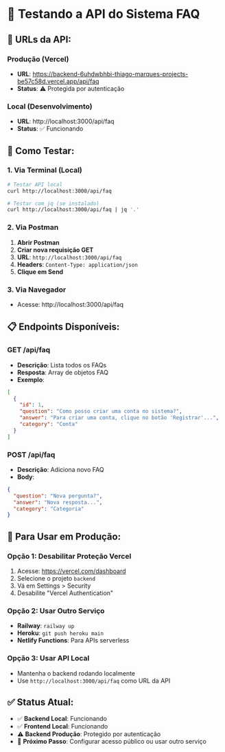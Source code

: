 # 🧪 Testando a API do Sistema FAQ

## 🔗 **URLs da API:**

### **Produção (Vercel)**
- **URL**: https://backend-6uhdwbhbi-thiago-marques-projects-be57c58d.vercel.app/api/faq
- **Status**: ⚠️ Protegida por autenticação

### **Local (Desenvolvimento)**
- **URL**: http://localhost:3000/api/faq
- **Status**: ✅ Funcionando

## 🧪 **Como Testar:**

### **1. Via Terminal (Local)**
```bash
# Testar API local
curl http://localhost:3000/api/faq

# Testar com jq (se instalado)
curl http://localhost:3000/api/faq | jq '.'
```

### **2. Via Postman**
1. **Abrir Postman**
2. **Criar nova requisição GET**
3. **URL**: `http://localhost:3000/api/faq`
4. **Headers**: `Content-Type: application/json`
5. **Clique em Send**

### **3. Via Navegador**
- Acesse: http://localhost:3000/api/faq

## 📋 **Endpoints Disponíveis:**

### **GET /api/faq**
- **Descrição**: Lista todos os FAQs
- **Resposta**: Array de objetos FAQ
- **Exemplo**:
```json
[
  {
    "id": 1,
    "question": "Como posso criar uma conta no sistema?",
    "answer": "Para criar uma conta, clique no botão 'Registrar'...",
    "category": "Conta"
  }
]
```

### **POST /api/faq**
- **Descrição**: Adiciona novo FAQ
- **Body**:
```json
{
  "question": "Nova pergunta?",
  "answer": "Nova resposta...",
  "category": "Categoria"
}
```

## 🚀 **Para Usar em Produção:**

### **Opção 1: Desabilitar Proteção Vercel**
1. Acesse: https://vercel.com/dashboard
2. Selecione o projeto `backend`
3. Vá em Settings > Security
4. Desabilite "Vercel Authentication"

### **Opção 2: Usar Outro Serviço**
- **Railway**: `railway up`
- **Heroku**: `git push heroku main`
- **Netlify Functions**: Para APIs serverless

### **Opção 3: Usar API Local**
- Mantenha o backend rodando localmente
- Use `http://localhost:3000/api/faq` como URL da API

## ✅ **Status Atual:**
- ✅ **Backend Local**: Funcionando
- ✅ **Frontend Local**: Funcionando
- ⚠️ **Backend Produção**: Protegido por autenticação
- 🔄 **Próximo Passo**: Configurar acesso público ou usar outro serviço
